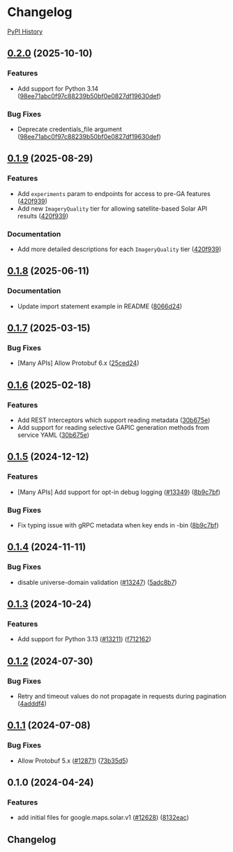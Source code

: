 # Changelog

[PyPI History][1]

[1]: https://pypi.org/project/google-maps-solar/#history

## [0.2.0](https://github.com/googleapis/google-cloud-python/compare/google-maps-solar-v0.1.9...google-maps-solar-v0.2.0) (2025-10-10)


### Features

* Add support for Python 3.14  ([98ee71abc0f97c88239b50bf0e0827df19630def](https://github.com/googleapis/google-cloud-python/commit/98ee71abc0f97c88239b50bf0e0827df19630def))


### Bug Fixes

* Deprecate credentials_file argument  ([98ee71abc0f97c88239b50bf0e0827df19630def](https://github.com/googleapis/google-cloud-python/commit/98ee71abc0f97c88239b50bf0e0827df19630def))

## [0.1.9](https://github.com/googleapis/google-cloud-python/compare/google-maps-solar-v0.1.8...google-maps-solar-v0.1.9) (2025-08-29)


### Features

* Add `experiments` param to endpoints for access to pre-GA features ([420f939](https://github.com/googleapis/google-cloud-python/commit/420f9399314cc276647c31dec5bc5503f9e504be))
* Add new `ImageryQuality` tier for allowing satellite-based Solar API results ([420f939](https://github.com/googleapis/google-cloud-python/commit/420f9399314cc276647c31dec5bc5503f9e504be))


### Documentation

* Add more detailed descriptions for each `ImageryQuality` tier ([420f939](https://github.com/googleapis/google-cloud-python/commit/420f9399314cc276647c31dec5bc5503f9e504be))

## [0.1.8](https://github.com/googleapis/google-cloud-python/compare/google-maps-solar-v0.1.7...google-maps-solar-v0.1.8) (2025-06-11)


### Documentation

* Update import statement example in README ([8066d24](https://github.com/googleapis/google-cloud-python/commit/8066d24068e6d036dcf77e7abb5401a5ba3f8a63))

## [0.1.7](https://github.com/googleapis/google-cloud-python/compare/google-maps-solar-v0.1.6...google-maps-solar-v0.1.7) (2025-03-15)


### Bug Fixes

* [Many APIs] Allow Protobuf 6.x ([25ced24](https://github.com/googleapis/google-cloud-python/commit/25ced2444528a1dc6a22daa32b82b844961f1b75))

## [0.1.6](https://github.com/googleapis/google-cloud-python/compare/google-maps-solar-v0.1.5...google-maps-solar-v0.1.6) (2025-02-18)


### Features

* Add REST Interceptors which support reading metadata ([30b675e](https://github.com/googleapis/google-cloud-python/commit/30b675e7e9eaee87f9e7bdf4dc910b01f6a3044f))
* Add support for reading selective GAPIC generation methods from service YAML ([30b675e](https://github.com/googleapis/google-cloud-python/commit/30b675e7e9eaee87f9e7bdf4dc910b01f6a3044f))

## [0.1.5](https://github.com/googleapis/google-cloud-python/compare/google-maps-solar-v0.1.4...google-maps-solar-v0.1.5) (2024-12-12)


### Features

* [Many APIs] Add support for opt-in debug logging ([#13349](https://github.com/googleapis/google-cloud-python/issues/13349)) ([8b9c7bf](https://github.com/googleapis/google-cloud-python/commit/8b9c7bf3bb1c4f0beabd71a45c469fcedb19a2c8))


### Bug Fixes

* Fix typing issue with gRPC metadata when key ends in -bin ([8b9c7bf](https://github.com/googleapis/google-cloud-python/commit/8b9c7bf3bb1c4f0beabd71a45c469fcedb19a2c8))

## [0.1.4](https://github.com/googleapis/google-cloud-python/compare/google-maps-solar-v0.1.3...google-maps-solar-v0.1.4) (2024-11-11)


### Bug Fixes

* disable universe-domain validation  ([#13247](https://github.com/googleapis/google-cloud-python/issues/13247)) ([5adc8b7](https://github.com/googleapis/google-cloud-python/commit/5adc8b7d2cc8ab9707ab5a65f15270c125cee051))

## [0.1.3](https://github.com/googleapis/google-cloud-python/compare/google-maps-solar-v0.1.2...google-maps-solar-v0.1.3) (2024-10-24)


### Features

* Add support for Python 3.13 ([#13211](https://github.com/googleapis/google-cloud-python/issues/13211)) ([f712162](https://github.com/googleapis/google-cloud-python/commit/f712162c01f065da29fffbbed1e856a1f3876b1b))

## [0.1.2](https://github.com/googleapis/google-cloud-python/compare/google-maps-solar-v0.1.1...google-maps-solar-v0.1.2) (2024-07-30)


### Bug Fixes

* Retry and timeout values do not propagate in requests during pagination ([4adddf4](https://github.com/googleapis/google-cloud-python/commit/4adddf4d90634e454ee006774bfc631fc12c1700))

## [0.1.1](https://github.com/googleapis/google-cloud-python/compare/google-maps-solar-v0.1.0...google-maps-solar-v0.1.1) (2024-07-08)


### Bug Fixes

* Allow Protobuf 5.x ([#12871](https://github.com/googleapis/google-cloud-python/issues/12871)) ([73b35d5](https://github.com/googleapis/google-cloud-python/commit/73b35d56f8626d99ce7c3902a8c223cc09b4ca74))

## 0.1.0 (2024-04-24)


### Features

* add initial files for google.maps.solar.v1 ([#12628](https://github.com/googleapis/google-cloud-python/issues/12628)) ([8132eac](https://github.com/googleapis/google-cloud-python/commit/8132eacc2237601802226297d4977eba5e9b6d88))

## Changelog

